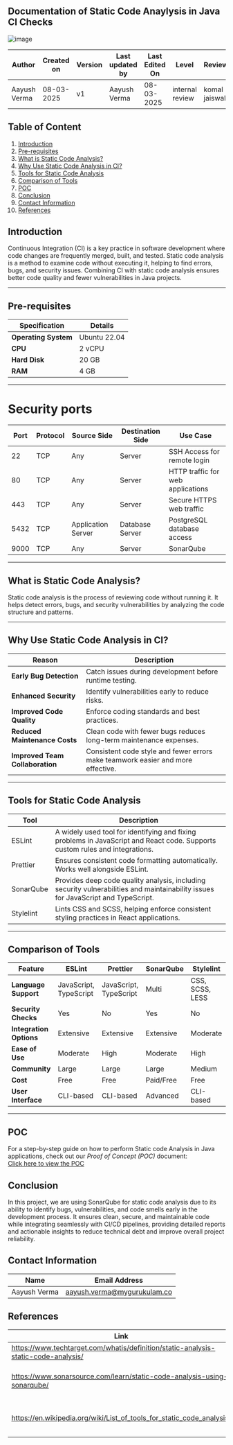 

## **Documentation of Static Code Anaylysis in Java CI Checks**

![image](https://github.com/user-attachments/assets/b164d7bc-c70a-4c68-a5d6-5f6e7d6e6b09)

| **Author** | **Created on** | **Version** | **Last updated by**|**Last Edited On**|**Level** |**Reviewer** |
|------------|---------------------------|-------------|----------------|-----|-------------|-------------|
| Aayush Verma|  08-03-2025           | v1         | Aayush Verma   | 08-03-2025    |  internal review | komal jaiswal | 


## **Table of Content**
1. [Introduction](#introduction)
2. [Pre-requisites](#pre-requisites)
3. [What is Static Code Analysis?](#what-is-static-code-analysis)
4. [Why Use Static Code Analysis in CI?](#why-use-static-code-analysis-in-ci)
5. [Tools for Static Code Analysis](#tools-for-static-code-analysis)
6. [Comparison of Tools](#comparison-of-tools)
7. [POC](#poc)
8. [Conclusion](#conclusion)
9. [Contact Information](#contact-information)
10. [References](#references)


## **Introduction**


Continuous Integration (CI) is a key practice in software development where code changes are frequently merged, built, and tested. Static code analysis is a method to examine code without executing it, helping to find errors, bugs, and security issues. Combining CI with static code analysis ensures better code quality and fewer vulnerabilities in Java projects.
___
## **Pre-requisites**


| **Specification**      | **Details**         |
|-------------------------|---------------------|
| **Operating System**    | Ubuntu 22.04      |
| **CPU**                | 2 vCPU             |
| **Hard Disk**             | 20 GB              |
| **RAM**                | 4 GB               |

--- 

# Security ports

| **Port** | **Protocol** | **Source Side**    | **Destination Side** | **Use Case**                     |
|----------|--------------|--------------------|-----------------------|-----------------------------------|
| 22       | TCP          | Any                | Server               | SSH Access for remote login      |
| 80       | TCP          | Any                | Server               | HTTP traffic for web applications|
| 443      | TCP          | Any                | Server               | Secure HTTPS web traffic         |
| 5432     | TCP          | Application Server | Database Server      | PostgreSQL database access       |
| 9000     | TCP          | Any                | Server               |  SonarQube |


___

## **What is Static Code Analysis?**
Static code analysis is the process of reviewing code without running it. It helps detect errors, bugs, and security vulnerabilities by analyzing the code structure and patterns.

---

## **Why Use Static Code Analysis in CI?**

| **Reason**              | **Description**                                                                 |
|--------------------------|---------------------------------------------------------------------------------|
| **Early Bug Detection**  | Catch issues during development before runtime testing.                         |
| **Enhanced Security**    | Identify vulnerabilities early to reduce risks.                                |
| **Improved Code Quality**| Enforce coding standards and best practices.                                   |
| **Reduced Maintenance Costs** |	Clean code with fewer bugs reduces long-term maintenance expenses.|
|**Improved Team Collaboration** |	Consistent code style and fewer errors make teamwork easier and more effective.|

---

## **Tools for Static Code Analysis**  

| Tool         | Description  |  
|-------------|-------------|  
| ESLint      | A widely used tool for identifying and fixing problems in JavaScript and React code. Supports custom rules and integrations. |  
| Prettier    | Ensures consistent code formatting automatically. Works well alongside ESLint. |  
| SonarQube   | Provides deep code quality analysis, including security vulnerabilities and maintainability issues for JavaScript and TypeScript. |  
| Stylelint   | Lints CSS and SCSS, helping enforce consistent styling practices in React applications. |  

---



## **Comparison of Tools**


| **Feature**            | **ESLint**     | **Prettier**    | **SonarQube** | **Stylelint**  | 
|------------------------|---------------|----------------|---------------|---------------|
| **Language Support**   | JavaScript, TypeScript | JavaScript, TypeScript | Multi        | CSS, SCSS, LESS | 
| **Security Checks**    | Yes           | No             | Yes           | No            | 
| **Integration Options** | Extensive     | Extensive      | Extensive     | Moderate      |  
| **Ease of Use**        | Moderate      | High           | Moderate      | High          | 
| **Community**         | Large         | Large          | Large         | Medium        |
| **Cost**               | Free          | Free           | Paid/Free     | Free          |
| **User Interface**     | CLI-based     | CLI-based      | Advanced      | CLI-based     |



___
## **POC**
For a step-by-step guide on how to perform Static code Analysis in Java applications, check out our *Proof of Concept (POC)* document:  
[Click here to view the POC]()


## **Conclusion**

In this project, we are using SonarQube for static code analysis due to its ability to identify bugs, vulnerabilities, and code smells early in the development process. It ensures clean, secure, and maintainable code while integrating seamlessly with CI/CD pipelines, providing detailed reports and actionable insights to reduce technical debt and improve overall project reliability.



## **Contact Information**

| **Name**       | **Email Address**        |
|----------------|--------------------------|
| Aayush Verma   | <aayush.verma@mygurukulam.co> |


## **References**

| **Link** | **Description** |
|------------------------------------------------------|------------------|
| https://www.techtarget.com/whatis/definition/static-analysis-static-code-analysis/| Static Code Anlyasis |
|https://www.sonarsource.com/learn/static-code-analysis-using-sonarqube/| SonarQube for Static Code Analysis |
|https://en.wikipedia.org/wiki/List_of_tools_for_static_code_analysis/|List of Static Code Analysis Tools|
